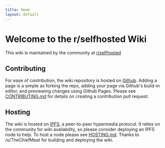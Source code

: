 ```yaml
---
title: Home
layout: default
---
```

# Welcome to the r/selfhosted Wiki

This wiki is maintained by the community at [r/selfhosted](https://www.reddit.com/r/selfhosted)

## Contributing

For ease of contribution, the wiki repository is hosted on [Github](https://github.com/kaysond/selfhosted-wiki). Adding a page is a simple as forking the repo, adding your page via Github's build-in editor, and previewing changes using Github Pages. Please see [CONTRIBUTING.md](https://github.com/kaysond/selfhosted-wiki/blob/master/CONTRIBUTING.md) for details on creating a contribution pull request.

## Hosting

The wiki is hosted on [IPFS](https://ipfs.io), a peer-to-peer hypermedia protocol. It relies on the community for wiki availability, so please consider deploying an IPFS node to help. To host a node please see [HOSTING.md](https://github.com/kaysond/selfhosted-wiki/blob/master/HOSTING.md). Thanks to /u/TheChiefMeat for building and deploying the wiki.